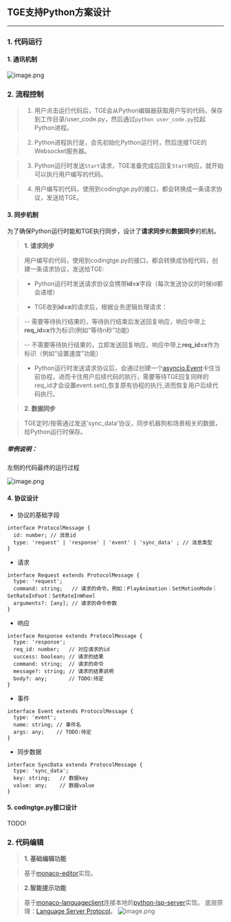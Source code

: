 ## TGE支持Python方案设计
---


### 1. 代码运行

#### 1. 通讯机制
<img width="" src="/uploads/01261D89917744E1A37296B397CAA297/image.png" alt="image.png" />


###  2. 流程控制

> 1. 用户点击运行代码后，TGE会从Python编辑器获取用户写的代码，保存到工作目录/user_code.py，然后通过`python user_code.py`拉起Python进程。

> 2. Python进程执行是，会先初始化Python运行时，然后连接TGE的Websocket服务器。

> 3. Python运行时发送`Start`请求，TGE准备完成后回复`Start`响应，就开始可以执行用户编写的代码。

> 4. 用户编写的代码，使用到codingtge.py的接口，都会转换成一条请求协议，发送给TGE。

#### 3. 同步机制

为了确保Python运行时能和TGE执行同步，设计了**请求同步**和**数据同步**的机制。

> **1. 请求同步**


> 用户编写的代码，使用到codingtge.py的接口，都会转换成协程代码，创建一条请求协议，发送给TGE:

>   * Python运行时发送请求协议会携带**id=x**字段（每次发送协议的时候id都会递增）

>   * TGE收到**id=x**的请求后，根据业务逻辑处理请求：

>   -- 需要等待执行结果的，等待执行结束后发送回复响应，响应中带上**req_id=x**作为标识(例如“等待n秒”功能)

>   -- 不需要等待执行结果的，立即发送回复响应，响应中带上**req_id=x**作为标识（例如“设置速度”功能）

>   * Python运行时发送请求协议后，会通过创建一个[asyncio.Event](https://docs.python.org/3/library/asyncio-sync.html#event)卡住当前协程，进而卡住用户后续代码的执行，需要等待TGE回复同样的req_id才会设置event.set(),恢复原有协程的执行,进而恢复用户后续代码执行。

> **2. 数据同步**

>   TGE定时/按需通过发送'sync_data'协议，同步机器狗和场景相关的数据，给Python运行时保存。

##### 举例说明：

左侧的代码最终的运行过程

<img width="" src="/uploads/0962B9D50BFD4F95B7062ED6A973911C/image.png" alt="image.png" />


#### 4. 协议设计

* 协议的基础字段
```
interface ProtocolMessage {
  id: number; // 消息id
  type: 'request' | 'response' | 'event' | 'sync_data' ; // 消息类型
}
```

* 请求
```
interface Request extends ProtocolMessage {
  type: 'request';
  command: string;   // 请求的命令，例如：PlayAnimation｜SetMotionMode｜SetRateInFoot｜SetRateInWheel
  arguments?: [any]; // 请求的命令参数
}
```

* 响应
```
interface Response extends ProtocolMessage {
  type: 'response';
  req_id: number;   // 对应请求的id
  success: boolean; // 请求的结果
  command: string;  // 请求的命令
  message?: string; // 请求的结果说明
  body?: any;       // TODO:待定
}
```

* 事件
```
interface Event extends ProtocolMessage {
  type: 'event';
  name: string; // 事件名
  args: any;    // TODO:待定
}
```

* 同步数据
```
interface SyncData extends ProtocolMessage {
  type: 'sync_data';
  key: string;   // 数据key
  value: any;    // 数据value
}
```

#### 5. codingtge.py接口设计

TODO!


### 2. 代码编辑

> **1. 基础编辑功能**

> 基于[monaco-editor](https://microsoft.github.io/monaco-editor/index.html)实现。

> **2.智能提示功能**

> 基于[monaco-languageclient](https://github.com/TypeFox/monaco-languageclient/)连接本地的[python-lsp-server](https://github.com/python-lsp/python-lsp-server)实现。
> 底层原理：[Language Server Protocol](https://microsoft.github.io/language-server-protocol/)。
> <img width="" src="/uploads/E38396B098694FC2AB56DA137DB1E7E1/image.png" alt="image.png" />
